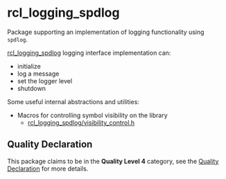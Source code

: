 # rcl_logging_spdlog

Package supporting an implementation of logging functionality using `spdlog`.

[rcl_logging_spdlog](include/rcl_logging_spdlog/logging_interface.h) logging interface implementation can:
 - initialize
 - log a message
 - set the logger level
 - shutdown

Some useful internal abstractions and utilities:
  - Macros for controlling symbol visibility on the library
    - [rcl_logging_spdlog/visibility_control.h](include/rcl_logging_spdlog/visibility_control.h)

## Quality Declaration

This package claims to be in the **Quality Level 4** category, see the [Quality Declaration](./Quality_Declaration.md) for more details.
